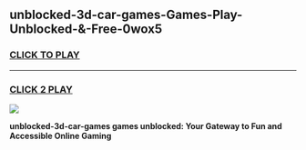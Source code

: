 
## unblocked-3d-car-games-Games-Play-Unblocked-&-Free-0wox5
<h3>
<a href="https://premium76.site?title=unblocked-3d-car-games&ref=24A">CLICK TO PLAY</a></h3>
<hr>

<h3>
<a href="https://premium76.site?title=unblocked-3d-car-games&ref=24A">CLICK 2 PLAY</a>
  
</h3>

<a href="https://premium76.site?title=unblocked-3d-car-games&ref=24A"><img src="https://clearcache.store/games.png"></a>


**unblocked-3d-car-games games unblocked: Your Gateway to Fun and Accessible Online Gaming**

